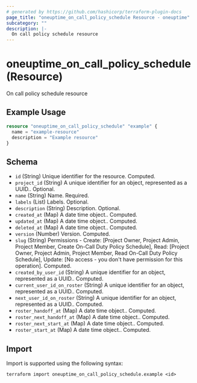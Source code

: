 ```yaml
---
# generated by https://github.com/hashicorp/terraform-plugin-docs
page_title: "oneuptime_on_call_policy_schedule Resource - oneuptime"
subcategory: ""
description: |-
  On call policy schedule resource
---
```


# oneuptime_on_call_policy_schedule (Resource)

On call policy schedule resource

## Example Usage

```terraform
resource "oneuptime_on_call_policy_schedule" "example" {
  name = "example-resource"
  description = "Example resource"
}
```

## Schema

- `id` (String) Unique identifier for the resource. Computed.
- `project_id` (String) A unique identifier for an object, represented as a UUID.. Optional.
- `name` (String) Name. Required.
- `labels` (List) Labels. Optional.
- `description` (String) Description. Optional.
- `created_at` (Map) A date time object.. Computed.
- `updated_at` (Map) A date time object.. Computed.
- `deleted_at` (Map) A date time object.. Computed.
- `version` (Number) Version. Computed.
- `slug` (String) Permissions - Create: [Project Owner, Project Admin, Project Member, Create On-Call Duty Policy Schedule], Read: [Project Owner, Project Admin, Project Member, Read On-Call Duty Policy Schedule], Update: [No access - you don't have permission for this operation]. Computed.
- `created_by_user_id` (String) A unique identifier for an object, represented as a UUID.. Computed.
- `current_user_id_on_roster` (String) A unique identifier for an object, represented as a UUID.. Computed.
- `next_user_id_on_roster` (String) A unique identifier for an object, represented as a UUID.. Computed.
- `roster_handoff_at` (Map) A date time object.. Computed.
- `roster_next_handoff_at` (Map) A date time object.. Computed.
- `roster_next_start_at` (Map) A date time object.. Computed.
- `roster_start_at` (Map) A date time object.. Computed.

## Import

Import is supported using the following syntax:

```shell
terraform import oneuptime_on_call_policy_schedule.example <id>
```

